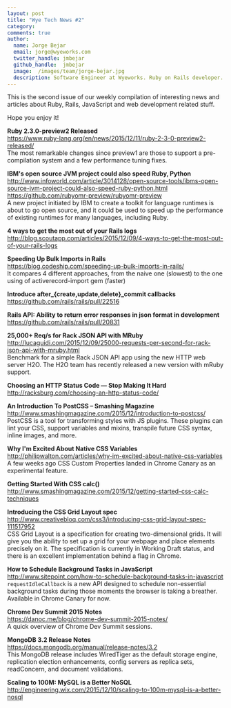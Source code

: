 ```yaml
---
layout: post
title: "Wye Tech News #2"
category:
comments: true
author:
  name: Jorge Bejar
  email: jorge@wyeworks.com
  twitter_handle: jmbejar
  github_handle:  jmbejar
  image:  /images/team/jorge-bejar.jpg
  description: Software Engineer at Wyeworks. Ruby on Rails developer.
---
```


This is the second issue of our weekly compilation of interesting news and articles about Ruby, Rails, JavaScript and web development related stuff.

Hope you enjoy it!

<!--more-->

**Ruby 2.3.0-preview2 Released**<br/>
https://www.ruby-lang.org/en/news/2015/12/11/ruby-2-3-0-preview2-released/<br/>
The most remarkable changes since preview1 are those to support a pre-compilation system and a few performance tuning fixes.

**IBM's open source JVM project could also speed Ruby, Python**<br/>
http://www.infoworld.com/article/3014128/open-source-tools/ibms-open-source-jvm-project-could-also-speed-ruby-python.html<br/>
https://github.com/rubyomr-preview/rubyomr-preview<br/>
A new project initiated by IBM to create a toolkit for language runtimes is about to go open source, and it could be used to speed up the performance of existing runtimes for many languages, including Ruby.

**4 ways to get the most out of your Rails logs**<br/>
http://blog.scoutapp.com/articles/2015/12/09/4-ways-to-get-the-most-out-of-your-rails-logs

**Speeding Up Bulk Imports in Rails**<br/>
https://blog.codeship.com/speeding-up-bulk-imports-in-rails/<br/>
It compares 4 different approaches, from the naive one (slowest) to the one using of activerecord-import gem (faster)

**Introduce after_{create,update,delete}_commit callbacks**<br/>
https://github.com/rails/rails/pull/22516

**Rails API: Ability to return error responses in json format in development**<br/>
https://github.com/rails/rails/pull/20831

**25,000+ Req/s for Rack JSON API with MRuby**<br/>
http://lucaguidi.com/2015/12/09/25000-requests-per-second-for-rack-json-api-with-mruby.html<br/>
Benchmark for a simple Rack JSON API app using the new HTTP web server H2O. The H2O team has recently released a new version with mRuby support.

**Choosing an HTTP Status Code — Stop Making It Hard**<br/>
http://racksburg.com/choosing-an-http-status-code/

**An Introduction To PostCSS – Smashing Magazine**<br/>
http://www.smashingmagazine.com/2015/12/introduction-to-postcss/<br/>
PostCSS is a tool for transforming styles with JS plugins. These plugins can lint your CSS, support variables and mixins, transpile future CSS syntax, inline images, and more.

**Why I'm Excited About Native CSS Variables**<br/>
http://philipwalton.com/articles/why-im-excited-about-native-css-variables<br/>
A few weeks ago CSS Custom Properties landed in Chrome Canary as an
experimental feature.

**Getting Started With CSS calc()**<br/>
http://www.smashingmagazine.com/2015/12/getting-started-css-calc-techniques

**Introducing the CSS Grid Layout spec**<br/>
http://www.creativebloq.com/css3/introducing-css-grid-layout-spec-111517952<br/>
CSS Grid Layout is a specification for creating two-dimensional grids. It will give you the ability to set up a grid for your webpage and place elements precisely on it. The specification is currently in Working Draft status, and there is an excellent implementation behind a flag in Chrome.

**How to Schedule Background Tasks in JavaScript**<br/>
http://www.sitepoint.com/how-to-schedule-background-tasks-in-javascript<br/>
`requestIdleCallback` is a new API designed to schedule non-essential background tasks during those moments the browser is taking a breather. Available in Chrome Canary for now.

**Chrome Dev Summit 2015 Notes**<br/>
https://danoc.me/blog/chrome-dev-summit-2015-notes/<br/>
A quick overview of Chrome Dev Summit sessions.

**MongoDB 3.2 Release Notes**<br/>
https://docs.mongodb.org/manual/release-notes/3.2<br/>
This MongoDB release includes WiredTiger as the default storage engine, replication election enhancements, config servers as replica sets, readConcern, and document validations.

**Scaling to 100M: MySQL is a Better NoSQL**<br/>
http://engineering.wix.com/2015/12/10/scaling-to-100m-mysql-is-a-better-nosql
